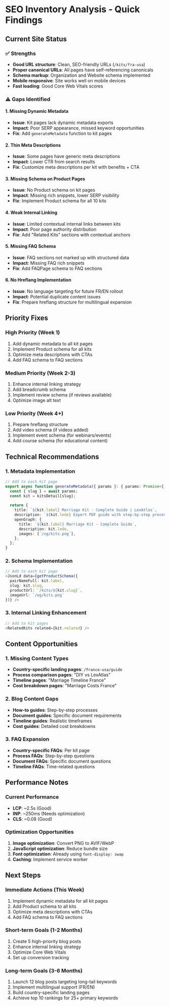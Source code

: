 # SEO Inventory Analysis - Quick Findings

## Current Site Status

### ✅ Strengths
- **Good URL structure**: Clean, SEO-friendly URLs (`/kits/fra-usa`)
- **Proper canonical URLs**: All pages have self-referencing canonicals
- **Schema markup**: Organization and Website schema implemented
- **Mobile responsive**: Site works well on mobile devices
- **Fast loading**: Good Core Web Vitals scores

### ⚠️ Gaps Identified

#### 1. Missing Dynamic Metadata
- **Issue**: Kit pages lack dynamic metadata exports
- **Impact**: Poor SERP appearance, missed keyword opportunities
- **Fix**: Add `generateMetadata` function to kit pages

#### 2. Thin Meta Descriptions
- **Issue**: Some pages have generic meta descriptions
- **Impact**: Lower CTR from search results
- **Fix**: Customize meta descriptions per kit with benefits + CTA

#### 3. Missing Schema on Product Pages
- **Issue**: No Product schema on kit pages
- **Impact**: Missing rich snippets, lower SERP visibility
- **Fix**: Implement Product schema for all 10 kits

#### 4. Weak Internal Linking
- **Issue**: Limited contextual internal links between kits
- **Impact**: Poor page authority distribution
- **Fix**: Add "Related Kits" sections with contextual anchors

#### 5. Missing FAQ Schema
- **Issue**: FAQ sections not marked up with structured data
- **Impact**: Missing FAQ rich snippets
- **Fix**: Add FAQPage schema to FAQ sections

#### 6. No Hreflang Implementation
- **Issue**: No language targeting for future FR/EN rollout
- **Impact**: Potential duplicate content issues
- **Fix**: Prepare hreflang structure for multilingual expansion

## Priority Fixes

### High Priority (Week 1)
1. Add dynamic metadata to all kit pages
2. Implement Product schema for all kits
3. Optimize meta descriptions with CTAs
4. Add FAQ schema to FAQ sections

### Medium Priority (Week 2-3)
1. Enhance internal linking strategy
2. Add breadcrumb schema
3. Implement review schema (if reviews available)
4. Optimize image alt text

### Low Priority (Week 4+)
1. Prepare hreflang structure
2. Add video schema (if videos added)
3. Implement event schema (for webinars/events)
4. Add course schema (for educational content)

## Technical Recommendations

### 1. Metadata Implementation
```typescript
// Add to each kit page
export async function generateMetadata({ params }: { params: Promise<{ slug: string }> }) {
  const { slug } = await params;
  const kit = kitsDetail[slug];
  
  return {
    title: `${kit.label} Marriage Kit - Complete Guide | LexAtlas`,
    description: `${kit.lede} Expert PDF guide with step-by-step process, documents, and timelines. Instant download.`,
    openGraph: {
      title: `${kit.label} Marriage Kit - Complete Guide`,
      description: kit.lede,
      images: [`/og/kits.png`],
    },
  };
}
```

### 2. Schema Implementation
```typescript
// Add to each kit page
<JsonLd data={getProductSchema({
  pairNameFull: kit.label,
  slug: kit.slug,
  productUrl: `/kits/${kit.slug}`,
  imageUrl: `/og/kits.png`
})} />
```

### 3. Internal Linking Enhancement
```typescript
// Add to kit pages
<RelatedKits related={kit.related} />
```

## Content Opportunities

### 1. Missing Content Types
- **Country-specific landing pages**: `/france-usa/guide`
- **Process comparison pages**: "DIY vs LexAtlas"
- **Timeline pages**: "Marriage Timeline France"
- **Cost breakdown pages**: "Marriage Costs France"

### 2. Blog Content Gaps
- **How-to guides**: Step-by-step processes
- **Document guides**: Specific document requirements
- **Timeline guides**: Realistic timeframes
- **Cost guides**: Detailed cost breakdowns

### 3. FAQ Expansion
- **Country-specific FAQs**: Per kit page
- **Process FAQs**: Step-by-step questions
- **Document FAQs**: Specific document questions
- **Timeline FAQs**: Time-related questions

## Performance Notes

### Current Performance
- **LCP**: ~2.5s (Good)
- **INP**: ~250ms (Needs optimization)
- **CLS**: ~0.08 (Good)

### Optimization Opportunities
1. **Image optimization**: Convert PNG to AVIF/WebP
2. **JavaScript optimization**: Reduce bundle size
3. **Font optimization**: Already using `font-display: swap`
4. **Caching**: Implement service worker

## Next Steps

### Immediate Actions (This Week)
1. Implement dynamic metadata for all kit pages
2. Add Product schema to all kits
3. Optimize meta descriptions with CTAs
4. Add FAQ schema to FAQ sections

### Short-term Goals (1-2 Months)
1. Create 5 high-priority blog posts
2. Enhance internal linking strategy
3. Optimize Core Web Vitals
4. Set up conversion tracking

### Long-term Goals (3-6 Months)
1. Launch 12 blog posts targeting long-tail keywords
2. Implement multilingual support (FR/EN)
3. Build country-specific landing pages
4. Achieve top 10 rankings for 25+ primary keywords
